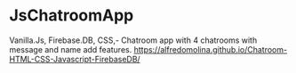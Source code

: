 # JsChatroomApp
Vanilla.Js, Firebase.DB, CSS,-  Chatroom app with 4 chatrooms with message and name add features.
https://alfredomolina.github.io/Chatroom-HTML-CSS-Javascript-FirebaseDB/
